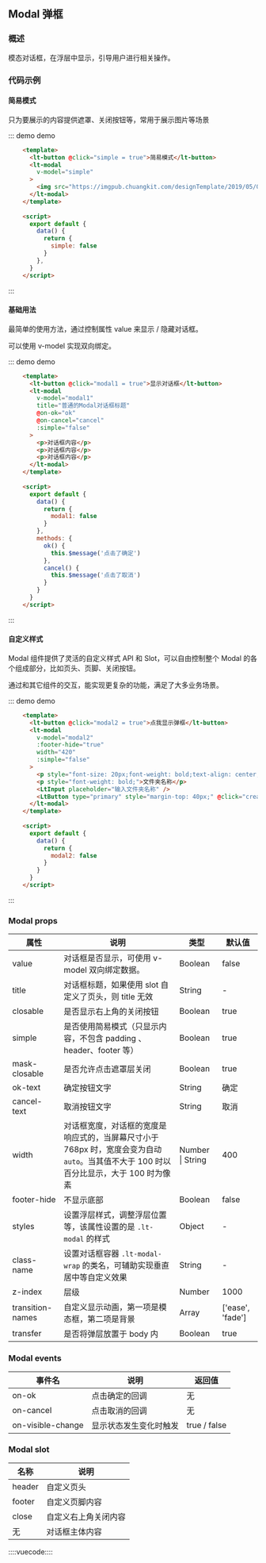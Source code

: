 ## Modal 弹框

### 概述

模态对话框，在浮层中显示，引导用户进行相关操作。

### 代码示例

#### 简易模式

只为要展示的内容提供遮罩、关闭按钮等，常用于展示图片等场景

::: demo demo
```html
    <template>
      <lt-button @click="simple = true">简易模式</lt-button>
      <lt-modal
        v-model="simple"
      >
        <img src="https://imgpub.chuangkit.com/designTemplate/2019/05/08/466042295_thumb" style="display: block;">
      </lt-modal>
    </template>
    
    <script>
      export default {
        data() {
          return {
            simple: false
          }
        },
      }
    </script>
```
:::

#### 基础用法

最简单的使用方法，通过控制属性 value 来显示 / 隐藏对话框。

可以使用 v-model 实现双向绑定。

::: demo demo
```html
    <template>
      <lt-button @click="modal1 = true">显示对话框</lt-button>
      <lt-modal
        v-model="modal1"
        title="普通的Modal对话框标题"
        @on-ok="ok"
        @on-cancel="cancel"
        :simple="false"
      >
        <p>对话框内容</p>
        <p>对话框内容</p>
        <p>对话框内容</p>
      </lt-modal>
    </template>
    
    <script>
      export default {
        data() {
          return {
            modal1: false
          }
        },
        methods: {
          ok() {
            this.$message('点击了确定')
          },
          cancel() {
            this.$message('点击了取消')
          }
        }
      }
    </script>
```
:::

#### 自定义样式

Modal 组件提供了灵活的自定义样式 API 和 Slot，可以自由控制整个 Modal 的各个组成部分，比如页头、页脚、关闭按钮。

通过和其它组件的交互，能实现更复杂的功能，满足了大多业务场景。

::: demo demo
```html
    <template>
      <lt-button @click="modal2 = true">点我显示弹框</lt-button>
      <lt-modal
        v-model="modal2"
        :footer-hide="true"
        width="420"
        :simple="false"
      >
        <p style="font-size: 20px;font-weight: bold;text-align: center;">创建文件夹</p>
        <p style="font-weight: bold;">文件夹名称</p>
        <LtInput placeholder="输入文件夹名称" />
        <LtButton type="primary" style="margin-top: 40px;" @click="createFolder">创建文件夹</LtButton>
      </lt-modal>
    </template>
    
    <script>
      export default {
        data() {
          return {
            modal2: false
          }
        }
      }
    </script>
```
:::

### Modal props

属性|说明|类型|默认值
---|---|---|---
value|对话框是否显示，可使用 v-model 双向绑定数据。|Boolean|false
title|对话框标题，如果使用 slot 自定义了页头，则 title 无效|String|-
closable|是否显示右上角的关闭按钮|Boolean|true
simple|是否使用简易模式（只显示内容，不包含 padding 、header、footer 等）|Boolean|true
mask-closable|是否允许点击遮罩层关闭|Boolean|true
ok-text|确定按钮文字|String|确定
cancel-text|取消按钮文字|String|取消
width|对话框宽度，对话框的宽度是响应式的，当屏幕尺寸小于 768px 时，宽度会变为自动 `auto`。当其值不大于 100 时以百分比显示，大于 100 时为像素|Number \| String|400
footer-hide|不显示底部|Boolean|false
styles|设置浮层样式，调整浮层位置等，该属性设置的是 `.lt-modal` 的样式|Object|-
class-name|设置对话框容器 `.lt-modal-wrap` 的类名，可辅助实现垂直居中等自定义效果|String|-
z-index|层级|Number|1000
transition-names|自定义显示动画，第一项是模态框，第二项是背景|Array|['ease', 'fade']
transfer|是否将弹层放置于 body 内|Boolean|true

### Modal events

事件名|说明|返回值
---|---|---
on-ok|点击确定的回调|无
on-cancel|点击取消的回调|无
on-visible-change|显示状态发生变化时触发|true \/ false

### Modal slot

名称|说明
---|---
header|自定义页头
footer|自定义页脚内容
close|自定义右上角关闭内容
无|对话框主体内容

::::vuecode::::
<script>
  module.exports = {
    data() {
      return {
        simple: false,
        modal1: false,
        modal2: false
      }
    },
    methods: {
      ok() {
        this.$message('点击了确定')
      },
      cancel() {
        this.$message('点击了取消')
      },
      createFolder() {
        this.$message('创建成功')
        this.modal2 = false
      }
    }
  };
</script>
